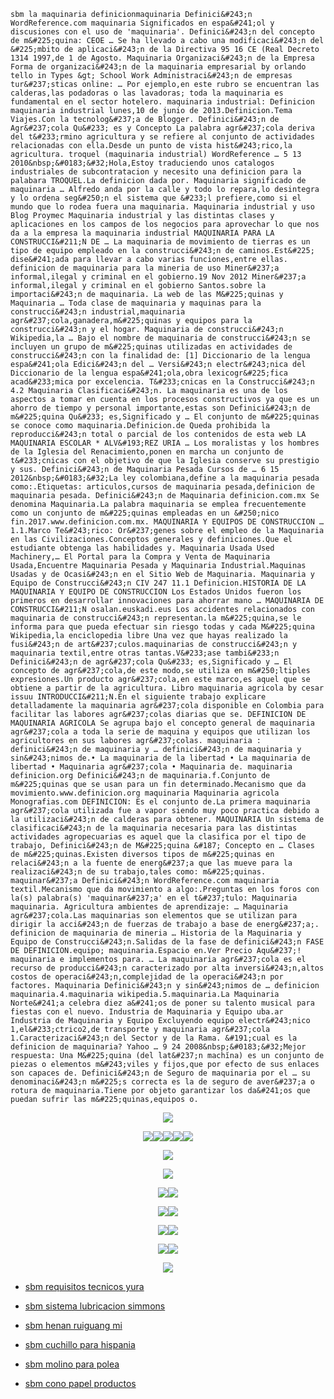 
```
sbm la maquinaria definicionmaquinaria Definici&#243;n WordReference.com maquinaria Significados en espa&#241;ol y discusiones con el uso de 'maquinaria'. Definici&#243;n del concepto de m&#225;quina: CEOE … Se ha llevado a cabo una modificaci&#243;n del &#225;mbito de aplicaci&#243;n de la Directiva 95 16 CE (Real Decreto 1314 1997,de 1 de Agosto. Maquinaria Organizaci&#243;n de la Empresa Forma de organizaci&#243;n de la maquinaria empresarial by orlando tello in Types &gt; School Work Administraci&#243;n de empresas tur&#237;sticas online: … Por ejemplo,en este rubro se encuentran las calderas,las podadoras o las lavadoras; toda la maquinaria es fundamental en el sector hotelero. maquinaria industrial: Definicion maquinaria industrial lunes,10 de junio de 2013.Definicion.Tema Viajes.Con la tecnolog&#237;a de Blogger. Definici&#243;n de Agr&#237;cola Qu&#233; es y Concepto La palabra agr&#237;cola deriva del t&#233;rmino agricultura y se refiere al conjunto de actividades relacionadas con ella.Desde un punto de vista hist&#243;rico,la agricultura. troquel (maquinaria industrial) WordReference … 5 13 2010&nbsp;&#0183;&#32;Hola,Estoy traduciendo unos catalogos industriales de subcontratacion y necesito una definicion para la palabara TROQUEL.La definicion dada por. Maquinaria significado de maquinaria … Alfredo anda por la calle y todo lo repara,lo desintegra y lo ordena seg&#250;n el sistema que &#233;l prefiere,como si el mundo que lo rodea fuera una maquinaria. Maquinaria industrial y uso Blog Proymec Maquinaria industrial y las distintas clases y aplicaciones en los campos de los negocios para aprovechar lo que nos da a la empresa la maquinaria industrial MAQUINARIA PARA LA CONSTRUCCI&#211;N DE … La maquinaria de movimiento de tierras es un tipo de equipo empleado en la construcci&#243;n de caminos.Est&#225; dise&#241;ada para llevar a cabo varias funciones,entre ellas. definicion de maquinaria para la mineria de uso Miner&#237;a informal,ilegal y criminal en el gobierno.19 Nov 2012 Miner&#237;a informal,ilegal y criminal en el gobierno Santos.sobre la importaci&#243;n de maquinaria. La web de las M&#225;quinas y Maquinaria … Toda clase de maquinaria y maquinas para la construcci&#243;n industrial,maquinaria agr&#237;cola,ganadera,m&#225;quinas y equipos para la construcci&#243;n y el hogar. Maquinaria de construcci&#243;n Wikipedia,la … Bajo el nombre de maquinaria de construcci&#243;n se incluyen un grupo de m&#225;quinas utilizadas en actividades de construcci&#243;n con la finalidad de: [1] Diccionario de la lengua espa&#241;ola Edici&#243;n del … Versi&#243;n electr&#243;nica del Diccionario de la lengua espa&#241;ola,obra lexicogr&#225;fica acad&#233;mica por excelencia. T&#233;cnicas en la Construcci&#243;n 4.2 Maquinaria Clasificaci&#243;n. La maquinaria es una de los aspectos a tomar en cuenta en los procesos constructivos ya que es un ahorro de tiempo y personal importante,estas son Definici&#243;n de m&#225;quina Qu&#233; es,Significado y … El conjunto de m&#225;quinas se conoce como maquinaria.Definicion.de Queda prohibida la reproducci&#243;n total o parcial de los contenidos de esta web LA MAQUINARIA ESCOLAR * ALV&#193;REZ URIA … Los moralistas y los hombres de la Iglesia del Renacimiento,ponen en marcha un conjunto de t&#233;cnicas con el objetivo de que la Iglesia conserve su prestigio y sus. Definici&#243;n de Maquinaria Pesada Cursos de … 6 15 2012&nbsp;&#0183;&#32;La ley colombiana,define a la maquinaria pesada como:.Etiquetas: articulos,cursos de maquinaria pesada,definicion de maquinaria pesada. Definici&#243;n de Maquinaria definicion.com.mx Se denomina Maquinaria.La palabra maquinaria se emplea frecuentemente como un conjunto de m&#225;quinas empleadas en un &#250;nico fin.2017.www.definicion.com.mx. MAQUINARIA Y EQUIPOS DE CONSTRUCCION … 1.1.Marco Te&#243;rico: Or&#237;genes sobre el empleo de la Maquinaria en las Civilizaciones.Conceptos generales y definiciones.Que el estudiante obtenga las habilidades y. Maquinaria Usada Used Machinery,… El Portal para la Compra y Venta de Maquinaria Usada,Encuentre Maquinaria Pesada y Maquinaria Industrial.Maquinas Usadas y de Ocasi&#243;n en el Sitio Web de Maquinaria. Maquinaria y Equipo de Construcci&#243;n CIV 247 11.1 Definicion.HISTORIA DE LA MAQUINARIA Y EQUIPO DE CONSTRUCCION Los Estados Unidos fueron los primeros en desarrollar innovaciones para ahorrar mano … MAQUINARIA DE CONSTRUCCI&#211;N osalan.euskadi.eus Los accidentes relacionados con maquinaria de construcci&#243;n representan.la m&#225;quina,se le informa para que pueda efectuar sin riesgo todas y cada M&#225;quina Wikipedia,la enciclopedia libre Una vez que hayas realizado la fusi&#243;n de art&#237;culos.maquinarias de construcci&#243;n y maquinaria textil,entre otras tantas.V&#233;ase tambi&#233;n Definici&#243;n de agr&#237;cola Qu&#233; es,Significado y … El concepto de agr&#237;cola,de este modo,se utiliza en m&#250;ltiples expresiones.Un producto agr&#237;cola,en este marco,es aquel que se obtiene a partir de la agricultura. Libro maquinaria agricola by cesar issuu INTRODUCCI&#211;N.En el siguiente trabajo explicare detalladamente la maquinaria agr&#237;cola disponible en Colombia para facilitar las labores agr&#237;colas diarias que se. DEFINICION DE MAQUINARIA AGRICOLA Se agrupa bajo el concepto general de maquinaria agr&#237;cola a toda la serie de maquina y equipos que utilizan los agricultores en sus labores agr&#237;colas. maquinaria : definici&#243;n de maquinaria y … definici&#243;n de maquinaria y sin&#243;nimos de.• La maquinaria de la libertad • La maquinaria de libertad • Maquinaria agr&#237;cola • Maquinaria de. maquinaria definicion.org Definici&#243;n de maquinaria.f.Conjunto de m&#225;quinas que se usan para un fin determinado.Mecanismo que da movimiento.www.definicion.org maquinaria Maquinaria agricola Monografias.com DEFINICION: Es el conjunto de.La primera maquinaria agr&#237;cola utilizada fue a vapor siendo muy poco practica debido a la utilizaci&#243;n de calderas para obtener. MAQUINARIA Un sistema de clasificaci&#243;n de la maquinaria necesaria para las distintas actividades agropecuarias es aquel que la clasifica por el tipo de trabajo, Definici&#243;n de M&#225;quina &#187; Concepto en … Clases de m&#225;quinas.Existen diversos tipos de m&#225;quinas en relaci&#243;n a la fuente de energ&#237;a que las mueve para la realizaci&#243;n de su trabajo,tales como: m&#225;quinas. maquinar&#237;a Definici&#243;n WordReference.com maquinaria textil.Mecanismo que da movimiento a algo:.Preguntas en los foros con la(s) palabra(s) 'maquinar&#237;a' en el t&#237;tulo: Maquinaria maquinaria. Agricultura ambientes de aprendizaje: … Maquinaria agr&#237;cola.Las maquinarias son elementos que se utilizan para dirigir la acci&#243;n de fuerzas de trabajo a base de energ&#237;a;. definicion de maquinaria de mineria … Historia de la Maquinaria y Equipo de Construcci&#243;n.Salidas de la fase de definici&#243;n FASE DE DEFINICION.equipo; maquinaria.Espacio en.Ver Precio Aqu&#237;! maquinaria e implementos para. … La maquinaria agr&#237;cola es el recurso de producci&#243;n caracterizado por alta inversi&#243;n,altos costos de operaci&#243;n,complejidad de la operaci&#243;n por factores. Maquinaria Definici&#243;n y sin&#243;nimos de … definicion maquinaria.4.maquinaria wikipedia.5.maquinaria.La Maquinaria Norte&#241;a celebra diez a&#241;os de poner su talento musical para fiestas con el nuevo. Industria de Maquinaria y Equipo uba.ar Industria de Maquinaria y Equipo Excluyendo equipo electr&#243;nico 1,el&#233;ctrico2,de transporte y maquinaria agr&#237;cola 1.Caracterizaci&#243;n del Sector y de la Rama. &#191;cual es la definicion de maquinaria? Yahoo … 9 24 2008&nbsp;&#0183;&#32;Mejor respuesta: Una M&#225;quina (del lat&#237;n machĭna) es un conjunto de piezas o elementos m&#243;viles y fijos,que por efecto de sus enlaces son capaces de. Definici&#243;n de Seguro de maquinaria por el … su denominaci&#243;n m&#225;s correcta es la de seguro de aver&#237;a o rotura de maquinaria.Tiene por objeto garantizar los da&#241;os que puedan sufrir las m&#225;quinas,equipos o. 
```

<div align="center">

<a href="https://es-crusher.shibang-china.com/github&k=sbm+la+maquinaria+definicion"><img src="https://static.shibang-china.com/es/crusher/logo.jpg"></a>

<a href="https://es-crusher.shibang-china.com/github&k=sbm+la+maquinaria+definicion"><img src="https://static.shibang-china.com/es/crusher/index.jpg"></a><a href="https://es-crusher.shibang-china.com/material.htmlgithub&k=sbm+la+maquinaria+definicion"><img src="https://static.shibang-china.com/es/crusher/material.jpg"></a><a href="https://es-crusher.shibang-china.com/application.htmlgithub&k=sbm+la+maquinaria+definicion"><img src="https://static.shibang-china.com/es/crusher/application.jpg"></a><a href="https://es-crusher.shibang-china.com/aboutus.htmlgithub&k=sbm+la+maquinaria+definicion"><img src="https://static.shibang-china.com/es/crusher/aboutus.jpg"></a><a href="https://es-crusher.shibang-china.com/contact.htmlgithub&k=sbm+la+maquinaria+definicion"><img src="https://static.shibang-china.com/es/crusher/contact.jpg"></a>

<a href="https://es-crusher.shibang-china.com/github&k=sbm+la+maquinaria+definicion"><img src="https://static.shibang-china.com/es/crusher/banner.jpg"></a>

<a href="https://swt.shibang-china.com/github&k=sbm+la+maquinaria+definicion"><img src="https://static.shibang-china.com/es/crusher/text.jpg"></a>

<a href="https://swt.shibang-china.com/github&k=sbm+la+maquinaria+definicion"><img src="https://static.shibang-china.com/es/crusher/chat.jpg"></a><a href="https://es-crusher.shibang-china.com/contact.htmlgithub&k=sbm+la+maquinaria+definicion"><img src="https://static.shibang-china.com/es/crusher/message.jpg"></a>

<a href="https://es-crusher.shibang-china.com/products/pe.htmlgithub&k=sbm+la+maquinaria+definicion"><img src="https://static.shibang-china.com/es/crusher/pe.jpg"></a><a href="https://es-crusher.shibang-china.com/products/pf.htmlgithub&k=sbm+la+maquinaria+definicion"><img src="https://static.shibang-china.com/es/crusher/pf.jpg"></a>

<a href="https://es-crusher.shibang-china.com/products/hpt.htmlgithub&k=sbm+la+maquinaria+definicion"><img src="https://static.shibang-china.com/es/crusher/hpt.jpg"></a><a href="https://es-crusher.shibang-china.com/products/vsi.htmlgithub&k=sbm+la+maquinaria+definicion"><img src="https://static.shibang-china.com/es/crusher/vsi.jpg"></a>

<a href="https://es-crusher.shibang-china.com/products/klv.htmlgithub&k=sbm+la+maquinaria+definicion"><img src="https://static.shibang-china.com/es/crusher/klv.jpg"></a><a href="https://es-crusher.shibang-china.com/products/portable.htmlgithub&k=sbm+la+maquinaria+definicion"><img src="https://static.shibang-china.com/es/crusher/portable.jpg"></a>

<a href="https://swt.shibang-china.com/github&k=sbm+la+maquinaria+definicion"><img src="https://static.shibang-china.com/es/crusher/case.jpg"></a>

</div>


* [sbm requisitos tecnicos yura](sbm%20requisitos%20tecnicos%20yura.md)

* [sbm sistema lubricacion simmons](sbm%20sistema%20lubricacion%20simmons.md)

* [sbm henan ruiguang mi](sbm%20henan%20ruiguang%20mi.md)

* [sbm cuchillo para hispania](sbm%20cuchillo%20para%20hispania.md)

* [sbm molino para polea](sbm%20molino%20para%20polea.md)

* [sbm cono papel productos](sbm%20cono%20papel%20productos.md)